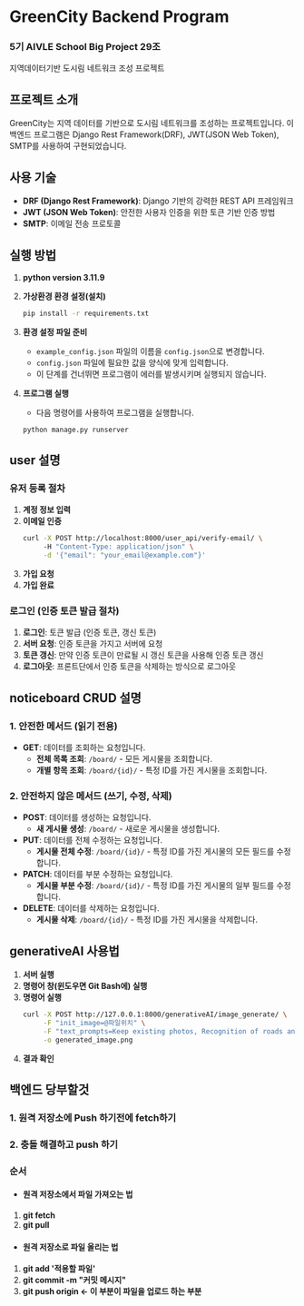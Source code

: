# GreenCity Backend Program

### 5기 AIVLE School Big Project 29조
지역데이터기반 도시림 네트워크 조성 프로젝트

## 프로젝트 소개
GreenCity는 지역 데이터를 기반으로 도시림 네트워크를 조성하는 프로젝트입니다. 이 백엔드 프로그램은 Django Rest Framework(DRF), JWT(JSON Web Token), SMTP를 사용하여 구현되었습니다.

## 사용 기술
- **DRF (Django Rest Framework)**: Django 기반의 강력한 REST API 프레임워크
- **JWT (JSON Web Token)**: 안전한 사용자 인증을 위한 토큰 기반 인증 방법
- **SMTP**: 이메일 전송 프로토콜

## 실행 방법
1. **python version 3.11.9**

2. **가상환경 환경 설정(설치)**
    ```sh
    pip install -r requirements.txt
    ```

3. **환경 설정 파일 준비**
   - `example_config.json` 파일의 이름을 `config.json`으로 변경합니다.
   - `config.json` 파일에 필요한 값을 양식에 맞게 입력합니다.
   - 이 단계를 건너뛰면 프로그램이 에러를 발생시키며 실행되지 않습니다.

4. **프로그램 실행**
   - 다음 명령어를 사용하여 프로그램을 실행합니다.
   ```bash
   python manage.py runserver

## user 설명
### 유저 등록 절차
1. **계정 정보 입력**
2. **이메일 인증**
    ```sh
    curl -X POST http://localhost:8000/user_api/verify-email/ \ 
         -H "Content-Type: application/json" \
         -d '{"email": "your_email@example.com"}'
    ```
3. **가입 요청**
4. **가입 완료**

### 로그인 (인증 토큰 발급 절차)
1. **로그인**: 토큰 발급 (인증 토큰, 갱신 토큰)
2. **서버 요청**: 인증 토큰을 가지고 서버에 요청
3. **토큰 갱신**: 만약 인증 토큰이 만료될 시 갱신 토큰을 사용해 인증 토큰 갱신
4. **로그아웃**: 프론트단에서 인증 토큰을 삭제하는 방식으로 로그아웃


## noticeboard CRUD 설명
### 1. 안전한 메서드 (읽기 전용)
- **GET**: 데이터를 조회하는 요청입니다.
  - **전체 목록 조회**: `/board/` - 모든 게시물을 조회합니다.
  - **개별 항목 조회**: `/board/{id}/` - 특정 ID를 가진 게시물을 조회합니다.

### 2. 안전하지 않은 메서드 (쓰기, 수정, 삭제)
- **POST**: 데이터를 생성하는 요청입니다.
  - **새 게시물 생성**: `/board/` - 새로운 게시물을 생성합니다.
- **PUT**: 데이터를 전체 수정하는 요청입니다.
  - **게시물 전체 수정**: `/board/{id}/` - 특정 ID를 가진 게시물의 모든 필드를 수정합니다.
- **PATCH**: 데이터를 부분 수정하는 요청입니다.
  - **게시물 부분 수정**: `/board/{id}/` - 특정 ID를 가진 게시물의 일부 필드를 수정합니다.
- **DELETE**: 데이터를 삭제하는 요청입니다.
  - **게시물 삭제**: `/board/{id}/` - 특정 ID를 가진 게시물을 삭제합니다.

## generativeAI 사용법

1. **서버 실행**
2. **명령어 창(윈도우면 Git Bash에) 실행**
3. **명령어 실행**
    ```sh
    curl -X POST http://127.0.0.1:8000/generativeAI/image_generate/ \
         -F "init_image=@파일위치" \
         -F "text_prompts=Keep existing photos, Recognition of roads and buildings, Plant ginkgo trees on the sidewalk along the road" \
         -o generated_image.png
    ```
4. **결과 확인**


## 백엔드 당부할것
### 1. 원격 저장소에 Push 하기전에 fetch하기 
### 2. 충돌 해결하고 push 하기

### 순서
- #### 원격 저장소에서 파일 가져오는 법
 1. **git fetch**
 2. **git pull**

- #### 원격 저장소로 파일 올리는 법
 1. **git add '적용할 파일'**
 2. **git commit -m "커밋 메시지"**
 3. **git push origin <- 이 부분이 파일을 업로드 하는 부분** 